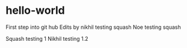 # hello-world
First step into git hub
Edits by nikhil testing squash 
Noe testing squash

Squash testing 1 Nikhil
testing 1.2

